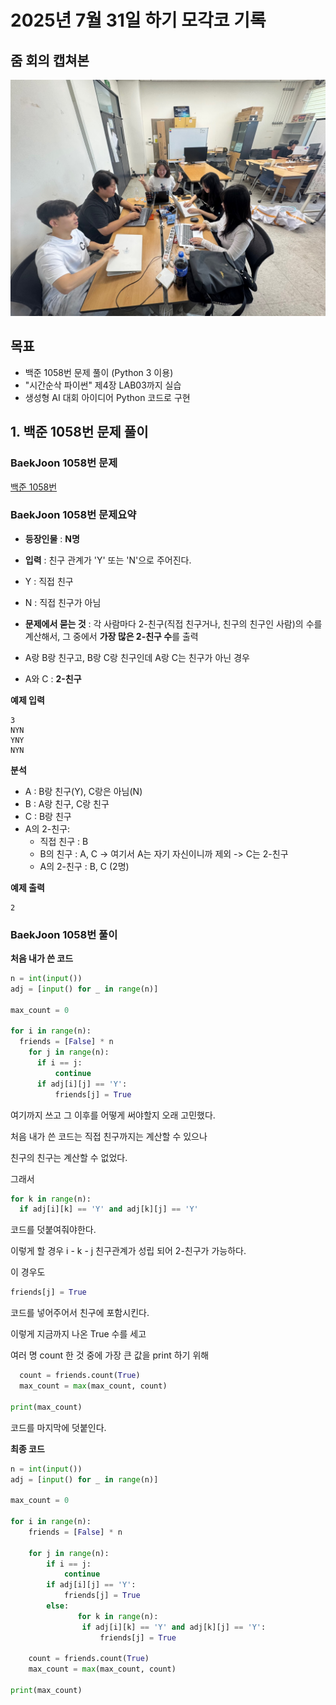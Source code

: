 # 2025년 7월 31일 하기 모각코 기록

## 줌 회의 캡쳐본
[![줌 화면 캡쳐](../image/모각코0731.jpg)](../image/모각코0731.jpg) 


## 목표
- 백준 1058번 문제 풀이 (Python 3 이용)
- "시간순삭 파이썬" 제4장 LAB03까지 실습
- 생성형 AI 대회 아이디어 Python 코드로 구현

## 1. 백준 1058번 문제 풀이
### BaekJoon 1058번 문제
[백준 1058번](https://www.acmicpc.net/problem/1058)

### BaekJoon 1058번 문제요약
- **등장인물** : **N명**
- **입력** : 친구 관계가 'Y' 또는 'N'으로 주어진다.
- Y : 직접 친구
- N : 직접 친구가 아님
- **문제에서 묻는 것** : 각 사람마다 2-친구(직접 친구거나, 친구의 친구인 사람)의 수를 계산해서, 그 중에서 **가장 많은 2-친구 수**를 출력

- A랑 B랑 친구고, B랑 C랑 친구인데 A랑 C는 친구가 아닌 경우
- A와 C : **2-친구**

**예제 입력**
```
3
NYN
YNY
NYN
```

**분석**
- A : B랑 친구(Y), C랑은 아님(N)
- B : A랑 친구, C랑 친구
- C : B랑 친구
- A의 2-친구:
  - 직접 친구 : B
  - B의 친구 : A, C -> 여기서 A는 자기 자신이니까 제외 -> C는 2-친구
  - A의 2-친구 : B, C (2명)
 
**예제 출력**
```
2
```

### BaekJoon 1058번 풀이
**처음 내가 쓴 코드**
```python
n = int(input())
adj = [input() for _ in range(n)]

max_count = 0

for i in range(n):
  friends = [False] * n
    for j in range(n):
      if i == j:
          continue
      if adj[i][j] == 'Y':
          friends[j] = True
```
여기까지 쓰고 그 이후를 어떻게 써야할지 오래 고민했다.

처음 내가 쓴 코드는 직접 친구까지는 계산할 수 있으나

친구의 친구는 계산할 수 없었다.

그래서
```python
for k in range(n):
  if adj[i][k] == 'Y' and adj[k][j] == 'Y'
```
코드를 덧붙여줘야한다.

이렇게 할 경우 i - k - j 친구관계가 성립 되어 2-친구가 가능하다.

이 경우도
```python
friends[j] = True
```
코드를 넣어주어서 친구에 포함시킨다.

이렇게 지금까지 나온 True 수를 세고

여러 명 count 한 것 중에 가장 큰 값을 print 하기 위해
```python
  count = friends.count(True)
  max_count = max(max_count, count)

print(max_count)
```
코드를 마지막에 덧붙인다.

**최종 코드**
```python
n = int(input())
adj = [input() for _ in range(n)]

max_count = 0

for i in range(n):
    friends = [False] * n

    for j in range(n):
        if i == j:
            continue
        if adj[i][j] == 'Y':
            friends[j] = True
        else:
               for k in range(n):
                if adj[i][k] == 'Y' and adj[k][j] == 'Y':
                    friends[j] = True

    count = friends.count(True)
    max_count = max(max_count, count)

print(max_count)
```
